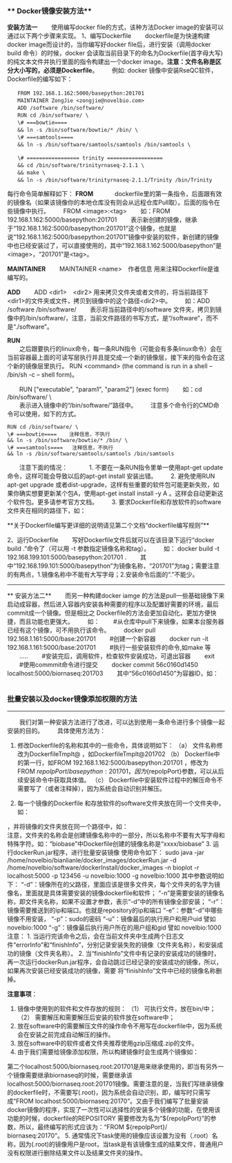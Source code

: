 ### ** Docker镜像安装方法**

**安装方法一**
　　使用编写docker file的方式，该种方法Docker image的安装可以通过以下两个步骤来实现。
1、编写Dockerfile
　　dockerfile是为快速构建docker image而设计的，当你编写好docker file后，进行安装（调用docker　build 命令）的时候，docker 会读取当前目录下的命名为Dockerfile(首字母大写)的纯文本文件并执行里面的指令构建出一个docker image。**注意：文件名称是区分大小写的，必须是Dockerfile**。
　　例如: docker 镜像中安装RseQC软件，Dockerfile的编写如下：
```
　　FROM 192.168.1.162:5000/basepython:201701
　　MAINTAINER ZongJie <zongjie@novelbio.com>
　　ADD /software /bin/software/
　　RUN cd /bin/software/ \
　　\# ===bowtie====
　　&& ln -s /bin/software/bowtie/* /bin/ \
　　\# ===samtools====
　　&& ln -s /bin/software/samtools/samtools /bin/samtools \

　　\# ================= trinity ==================
　　&& cd /bin/software/trinityrnaseq-2.1.1 \
　　&& make \
　　&& ln -s /bin/software/trinityrnaseq-2.1.1/Trinity /bin/Trinity 
```
每行命令简单解释如下：
**FROM**  　
　　dockerfile里的第一条指令，后面跟有效的镜像名（如果该镜像你的本地仓库没有则会从远程仓库Pull取）。后面的指令在些镜像中执行。
　　FROM &lt;image&gt;:&lt;tag&gt;
　　如：FROM 192.168.1.162:5000/basepython:201701
　　表示新创建的镜像，继承于“192.168.1.162:5000/basepython:201701”这个镜像，也就是说“192.168.1.162:5000/basepython:201701”镜像中安装的软件，新创建的镜像中也已经安装过了，可以直接使用的，其中“192.168.1.162:5000/basepython”是&lt;image&gt;，“201701”是&lt;tag&gt;。

**MAINTAINER**
　　MAINTAINER &lt;name>　作者信息  用来注释Dockerfile是谁编写的。

**ADD**
　　ADD &lt;dir1>　&lt;dir2>  用来拷贝文件夹或者文件的，将当前路径下&lt;dir1&gt;的文件夹或文件，拷贝到镜像中的这个路径&lt;dir2&gt;中。
　　如：ADD /software /bin/software/
　　表示将当前路径中的/software 文件夹，拷贝到镜像中的/bin/software/，注意，当前文件路径的书写方式，是“/software”，而不是“./software”。 
    
**RUN**    
　　之后跟要执行的linux命令，每一条RUN指令（可能会有多条linux命令）会在当前容器最上面的可读写层执行并且提交成一个新的镜像层，接下来的指令会在这个新的镜像层里执行。
RUN &lt;command&gt; (the command is run in a shell – /bin/sh -c – shell form)。

　　RUN ["executable", "param1", "param2"] (exec form)
　　如：cd /bin/software/ \       
　　表示进入镜像中的“/bin/software/”路径中。
　　注意多个命令行的CMD命令可以使用，如下的方式。
```
RUN cd /bin/software/ \
\# ===bowtie====    注释信息，不执行
&& ln -s /bin/software/bowtie/* /bin/ \
\# ===samtools====   注释信息，不执行
&& ln -s /bin/software/samtools/samtools /bin/samtools 
```
　　注意下面的情况： 　
　　1. 不要在一条RUN指令里单一使用apt-get update命令，这样可能会导致以后的apt-get install 安装出错。
　　2. 避免使用RUN apt-get upgrade 或者dist-upgrade，这样有些重要的软件包可能更新失败，如果你确实想要更新某个包A，使用apt-get install install  -y A 。这样会自动更新这个软件包。更多请参考官方文档。
　　3. 要求Dockerfile和存放软件的software文件夹在相同的路径下，如：
 <div style="text-align:center">
<img data-src="1.png" width="280px"></img>
</div>
 **关于Dockerfile编写更详细的说明请见第二个文档“dockerfile编写规则”**
 
 2、运行Dockerfile
　　写好Dockerfile文件后就可以在该目录下运行“docker build .”命令了（可以用 -t 参数指定镜像名称和tag）。
　　如： docker build -t 192.168.199.101:5000/basepython:201701 .
　　其中“192.168.199.101:5000/basepython”为镜像名称，“201701”为tag；需要注意的有两点，1.镜像名称中不能有大写字母；2.安装命令后面的“.”不能少。
  
---

** 安装方法二**
　　而另一种构建docker iamge 的方法是pull一些基础镜像下来启动成容器，然后进入容器内安装各种需要的程序以及配置好需要的环境，最后commit成一个镜像。但是相比之 Dockerfile的方法会更加自动化，更加方便快捷，而且功能也更强大。
　　如：
　　#从仓库中pull下来镜像，如果本台服务器已经有这个镜像，可不用执行该命令。
　　docker pull 192.168.1.161:5000/base:201701 
　　#创建一个新容器
　　docker run -it 192.168.1.161:5000/base:201701
　　#执行一些安装软件的命令,如make 等
　　…..
　　#安装完后，调用软件，检查软件安装成功，可退出容器
　　exit
　　#使用commmit命令进行提交
　　docker commit 56c0160d1450 localhost:5000/biornaseq:201703
　　其中“56c0160d1450”为容器ID，如：
  <div style="text-align:center">
<img data-src="2.png" width="800px"></img>
</div>


### **批量安装以及docker镜像添加权限的方法**
  
---

　　我们对第一种安装方法进行了改进，可以达到使用一条命令进行多个镜像一起安装的目的。
　　具体使用方法为：
1.	修改Dockerfile的名称和其中的一些命令，具体说明如下：
（a）	文件名称修改为DockerfileTmplt@<tag> ，如DockerfileTmplt@201702
（b）	Dockerfile中的第一行，如FROM 192.168.1.162:5000/basepython:201701 ，修改为FROM ${repoIpPort}/basepython:201701 ，因为${repoIpPort}参数，可以从后续安装命令中获取具体值。
（c）	Dockerfile中安装软件过程中的解压命令不需要写了（或者注释掉），因为系统会自动识别并解压。

2.	每一个镜像的Dockerfile 和存放软件的software文件夹放在同一个文件夹中，如：
 <div style="text-align:center">
<img data-src="1.png" width="280px"></img>
</div>
，并将镜像的文件夹放在同一个路径中，如：
 <div style="text-align:center">
<img data-src="3.png" width="700px"></img>
</div>
注意，文件夹的名称会是创建镜像名称中的一部分，所以名称中不要有大写字母和特殊字符。如：“biobase”中Dockerfile创建的镜像名称是“xxxx/biobase”
3.	运行dockerRun.jar程序，进行批量安装镜像
使用命令如下：
sudo java -jar /home/novelbio/bianlianle/docker_images/dockerRun.jar -d /home/novelbio/software/dockerInstall/docker_images  -n bioplot -r localhost:5000  -p 123456 -u novelbio:1000 -g novelbio:1000
其中参数说明如下：
“-d”：镜像所在的父路径，里面应该是很多文件夹，每个文件夹的名字为镜像名，里面就是具体需要安装的镜像dockerfile和软件；
“-n”是需要安装的镜像名称，即文件夹名称，如果不设置才参数，表示“-d”中的所有镜像全部安装；
“-r”：镜像需要推送到的ip和端口。也就是repository的ip和端口
“-e”：参数“-d”中哪些镜像不用安装，
“-p”：sudo的密码
“-u”：镜像最后的执行用户和用户uid 譬如 novelbio:1000
“-g”：镜像最后执行用户所在的用户组和gid 譬如 novelbio:1000
注意：
1.	当运行完该命令之后，会在当前文件夹中生成两个日志文件“errorInfo”和“finishInfo”，分别记录安装失败的镜像（文件夹名称），和安装成功的镜像（文件夹名称）。
2.	当“finishInfo”文件中有记录的安装成功的镜像时，再一次运行dockerRun.jar程序，会自动跳过已经记录的安装成功的镜像，所以，如果再次安装已经安装成功的镜像，需要 将“finishInfo”文件中已经的镜像名称删掉。

**注意事项**：

1.	镜像中使用到的软件和文件存放的规则：
（1）	可执行文件，放在bin/中；
（2）	需要解压和需要解压后安装的软件放在software中；
2.	放在software中的需要解压文件的操作命令不用写在dockerfile中，因为系统会在安装之前完成自动解压的操作。
3.	放在software中的软件或者文件夹推荐使用gzip压缩成.zip的文件。
4.	由于我们需要给镜像添加权限，所以构建镜像时会生成两个镜像如：
 <div style="text-align:center">
<img data-src="4.png" width="800px"></img>
</div>
第二个localhost:5000/biornaseq.root:201701是用来继承使用的，即当有另外一个镜像需要继承biornaseq的时候，需要继承该localhost:5000/biornaseq.root:201701镜像。需要注意的是，当我们写继承镜像的dockerfile时，不需要写(.root)，因为系统会自动识别，即，编写时只需写成“FROM localhost:5000/biornaseq:20170”。又由于我们编写了批量安装docker镜像的程序，实现了一次性可以选择性的安装多个镜像的功能，在使用该功能的时候，dockerfile的REPOSITORY 需要修改为名为“${repoIpPort}”的参数，所以，最终编写的形式应该为：“FROM ${repoIpPort}/ biornaseq:20170”。
5.	通常情况下task使用的镜像应该设置为没有（.root）名称，因为(.root)的镜像用户是root，当task是有该镜像生成的结果文件，普通用户没有权限进行删除结果文件以及结果文件夹的操作。
